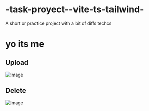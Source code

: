 # -task-proyect--vite-ts-tailwind-
A short or practice project with a bit of diffs techcs
# yo its me
## Upload
![image](https://user-images.githubusercontent.com/104967229/202351144-3bd06732-c895-4825-911f-056a3cd5b05b.png)
## Delete
![image](https://user-images.githubusercontent.com/104967229/202351220-4dc26a6b-c3b0-4bf3-bf08-c087161e8120.png)
